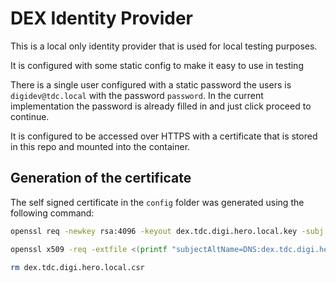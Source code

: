 # DEX Identity Provider

This is a local only identity provider that is used for local testing purposes.

It is configured with some static config to make it easy to use in testing

There is a single user configured with a static password the users is `digidev@tdc.local` with the password `password`.
In the current implementation the password is already filled in and just click proceed to continue.

It is configured to be accessed over HTTPS with a certificate that is stored in this repo and mounted into the container.

## Generation of the certificate

The self signed certificate in the `config` folder was generated using the following command:

```bash
openssl req -newkey rsa:4096 -keyout dex.tdc.digi.hero.local.key -subj "/C=NL/ST=TdcDemoEnvoy/L=TdcDemoEnvoy/O=TdcDemoEnvoy Name/OU=Org/CN=dex.tdc.digi.hero.local" -nodes -reqexts SAN -config <(cat /etc/ssl/openssl.cnf <(printf "\n[SAN]\nsubjectAltName=DNS:dex.tdc.digi.hero.local")) -out dex.tdc.digi.hero.local.csr

openssl x509 -req -extfile <(printf "subjectAltName=DNS:dex.tdc.digi.hero.local") -days 365 -in dex.tdc.digi.hero.local.csr -CA ../../router/ssl/cert.crt -CAkey ../../router/ssl/cert.key -CAcreateserial -out dex.tdc.digi.hero.local.crt

rm dex.tdc.digi.hero.local.csr
```
